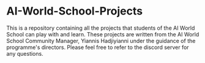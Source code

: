 # AI-World-School-Projects
This is a repository containing all the projects that students of the AI World School can play with and learn. These projects are written from the AI World School Community Manager, Yiannis Hadjiyianni under the guidance of the programme's directors. Please feel free to refer to the discord server for any questions.
